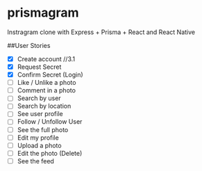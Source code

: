 # prismagram
Instragram clone with Express + Prisma +  React and React Native


##User Stories

- [x] Create account //3.1
- [x] Request Secret
- [x] Confirm Secret (Login)
- [ ] Like / Unlike a photo
- [ ] Comment in a photo
- [ ] Search by user
- [ ] Search by location
- [ ] See user profile
- [ ] Follow / Unfollow User
- [ ] See the full photo
- [ ] Edit my profile
- [ ] Upload a photo
- [ ] Edit the photo (Delete)
- [ ] See the feed